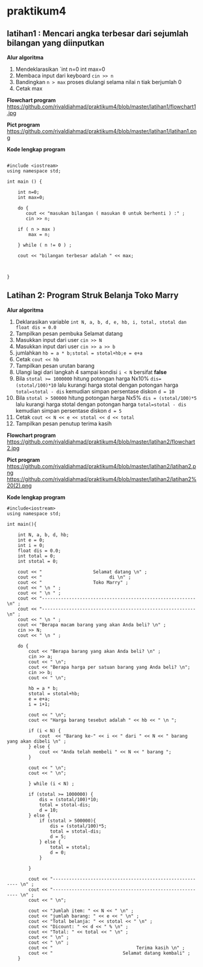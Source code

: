 # praktikum4


## latihan1 : Mencari angka terbesar dari sejumlah bilangan yang diinputkan


**Alur algoritma**

1. Mendeklarasikan `int n=0 int max=0
2. Membaca input dari keyboard `cin >> n`
3. Bandingkan `n > max` proses diulangi selama nilai n tiak berjumlah 0
4. Cetak max

**Flowchart program**
https://github.com/rivaldiahmad/praktikum4/blob/master/latihan1/flowchart1.jpg

**Pict program**
https://github.com/rivaldiahmad/praktikum4/blob/master/latihan1/latihan1.png

**Kode lengkap program**

```

#include <iostream>
using namespace std;

int main () {

    int n=0;
    int max=0;

    do {
       cout << "masukan bilangan ( masukan 0 untuk berhenti ) :" ;
       cin >> n;

    if ( n > max )
        max = n;

    } while ( n != 0 ) ;

    cout << "bilangan terbesar adalah " << max;



}
```

## Latihan 2: Program Struk Belanja Toko Marry

**Alur algoritma**
1. Deklarasikan variable `int N, a, b, d, e, hb, i, total, stotal dan float dis = 0.0`
2. Tampilkan pesan pembuka Selamat datang
3. Masukkan input dari user `cin >> N`
4. Masukkan input dari user `cin >> a >> b`
5. jumlahkan `hb = a * b;stotal = stotal+hb;e = e+a`
6. Cetak `cout << hb`
7. Tampilkan pesan urutan barang
8. Ulangi lagi dari langkah 4 sampai kondisi `i < N` bersifat **false**
9. Bila `stotal >= 1000000` hitung potongan harga Nx10% `dis=(stotal/100)*10` lalu kurangi harga stotal dengan potongan harga `total=stotal - dis` kemudian simpan persentase diskon `d = 10`
10. Bila `stotal > 500000` hitung potongan harga Nx5% `dis = (stotal/100)*5` lalu kurangi harga stotal dengan potongan harga `total=stotal - dis` kemudian simpan persentase diskon `d = 5`
11. Cetak `cout << N << e << stotal << d << total`
12. Tampilkan pesan penutup terima kasih

**Flowchart program**
https://github.com/rivaldiahmad/praktikum4/blob/master/latihan2/flowchart2.jpg

**Pict program**
https://github.com/rivaldiahmad/praktikum4/blob/master/latihan2/latihan2.png
https://github.com/rivaldiahmad/praktikum4/blob/master/latihan2/latihan2%20(2).png

**Kode lengkap program**
```
#include<iostream>
using namespace std;

int main(){

    int N, a, b, d, hb;
    int e = 0;
    int i = 0;
    float dis = 0.0;
    int total = 0;
    int stotal = 0;

    cout << "                   Selamat datang \n" ;
    cout << "                         di \n" ;
    cout << "                   Toko Marry" ;
    cout << " \n " ;
    cout << " \n " ;
    cout << "--------------------------------------------------------- \n" ;
    cout << "--------------------------------------------------------- \n" ;
    cout << " \n " ;
    cout << "Berapa macam barang yang akan Anda beli? \n" ;
    cin >> N;
    cout << " \n " ;

    do {
        cout << "Berapa barang yang akan Anda beli? \n" ;
        cin >> a;
        cout << " \n";
        cout << "Berapa harga per satuan barang yang Anda beli? \n";
        cin >> b;
        cout << " \n";

        hb = a * b;
        stotal = stotal+hb;
        e = e+a;
        i = i+1;

        cout << " \n";
        cout << "Harga barang tesebut adalah " << hb << " \n ";

        if (i < N) {
            cout  << "Barang ke-" << i << " dari " << N << " barang yang akan dibeli \n" ;
        } else {
            cout << "Anda telah membeli " << N << " barang ";
        }

        cout << " \n";
        cout << " \n";

        } while (i < N) ;

        if (stotal >= 1000000) {
            dis = (stotal/100)*10;
            total = stotal-dis;
            d = 10;
        } else {
            if (stotal > 500000){
                dis = (stotal/100)*5;
                total = stotal-dis;
                d = 5;
            } else {
                total = stotal;
                d = 0;
            }

        }

        cout << "--------------------------------------------------------- \n" ;
        cout << "--------------------------------------------------------- \n" ;
        cout << " \n";

        cout << "Jumlah item: " << N << " \n" ;
        cout << "jumlah barang: " << e << " \n" ;
        cout << "Total belanja: " << stotal << " \n" ;
        cout << "Dicount: " << d << " % \n" ;
        cout << "Total: " << total << " \n" ;
        cout << " \n" ;
        cout << " \n" ;
        cout << "                               Terima kasih \n" ;
        cout << "                          Selamat datang kembali" ;
    }
```